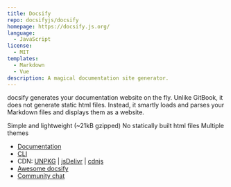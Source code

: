 ```yaml
---
title: Docsify
repo: docsifyjs/docsify
homepage: https://docsify.js.org/
language:
  - JavaScript
license:
  - MIT
templates:
  - Markdown
  - Vue
description: A magical documentation site generator.
---
```


docsify generates your documentation website on the fly. Unlike GitBook, it does not generate static html files. Instead, it smartly loads and parses your Markdown files and displays them as a website.

Simple and lightweight (~21kB gzipped)
No statically built html files
Multiple themes

- [Documentation](https://docsify.js.org)
- [CLI](https://github.com/docsifyjs/docsify-cli)
- CDN: [UNPKG](https://unpkg.com/docsify/) | [jsDelivr](https://cdn.jsdelivr.net/npm/docsify/) | [cdnjs](https://cdnjs.com/libraries/docsify)
- [Awesome docsify](https://github.com/docsifyjs/awesome-docsify)
- [Community chat](https://discord.gg/3NwKFyR)
